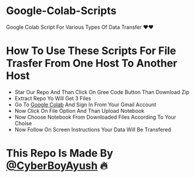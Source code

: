 # Google-Colab-Scripts
Google Colab Script For Various Types Of Data Transfer ❤️❤️

# How To Use These Scripts For File Trasfer From One Host To Another Host
* Star Our Repo And Than Click On Gree Code Button Than Download Zip
* Extract Repo Yo Will Get 3 Files
* Go To [Google Colab](https://colab.research.google.com) And Sign In From Your Gmail Account
* Now Click On File Option And Than Upload Notebook
* Now Choose Notebook From Downloaded Files According To Your Choise
* Now Follow On Screen Instructions Your Data Will Be Transfered

# This Repo Is Made By [@CyberBoyAyush](https://telegram.dog/cyberboyayush) 🔥
